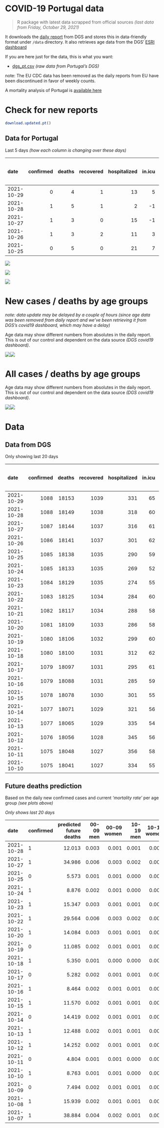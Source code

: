 COVID-19 Portugal data
================

> R package with latest data scrapped from official sources *(last data
> from Friday, October 29, 2021)*

It downloads the [daily
report](https://covid19.min-saude.pt/relatorio-de-situacao/) from DGS
and stores this in data-friendly format under `/data` directory. It also
retrieves age data from the DGS’ [ESRI
dashboard](https://covid19.min-saude.pt/ponto-de-situacao-atual-em-portugal/)

If you are here just for the data, this is what you want:

-   [dgs\_pt.csv](raw/master/data/dgs_pt.csv) *(raw data from Portugal’s
    DGS)*

note: The EU CDC data has been removed as the daily reports from EU have
been discontinued in favor of weekly counts.

A mortality analysis of Portugal is [available
here](https://averissimo.github.io/covid19-analysis/mortality.html)

# Check for new reports

``` r
download.updated.pt()
```

## Data for Portugal

Last 5 days *(how each column is changing over these days)*

| date       | confirmed | deaths | recovered | hospitalized | in.icu | first vaccine | second vaccine | confirmed m 00-09 | confirmed w 00-09 | confirmed m 10-19 | confirmed w 10-19 | confirmed m 20-29 | confirmed w 20-29 | confirmed m 30-39 | confirmed w 30-39 | confirmed m 40-49 | confirmed w 40-49 | confirmed m 50-59 | confirmed w 50-59 | confirmed m 60-69 | confirmed w 60-69 | confirmed m 70-79 | confirmed w 70-79 | confirmed m 80+ | confirmed w 80+ | death m 00-09 | death w 00-09 | death m 10-19 | death w 10-19 | death m 20-29 | death w 20-29 | death m 30-39 | death w 30-39 | death m 40-49 | death w 40-49 | death m 50-59 | death w 50-59 | death m 60-69 | death w 60-69 | death m 70-79 | death w 70-79 | death m 80+ | death w 80+ |
|:-----------|----------:|-------:|----------:|-------------:|-------:|--------------:|---------------:|------------------:|------------------:|------------------:|------------------:|------------------:|------------------:|------------------:|------------------:|------------------:|------------------:|------------------:|------------------:|------------------:|------------------:|------------------:|------------------:|----------------:|----------------:|--------------:|--------------:|--------------:|--------------:|--------------:|--------------:|--------------:|--------------:|--------------:|--------------:|--------------:|--------------:|--------------:|--------------:|--------------:|--------------:|------------:|------------:|
| 2021-10-29 |         0 |      4 |         1 |           13 |      5 |            NA |             NA |                NA |                NA |                NA |                NA |                NA |                NA |                NA |                NA |                NA |                NA |                NA |                NA |                NA |                NA |                NA |                NA |              NA |              NA |            NA |            NA |            NA |            NA |            NA |            NA |            NA |            NA |            NA |            NA |            NA |            NA |            NA |            NA |            NA |            NA |          NA |          NA |
| 2021-10-28 |         1 |      5 |         1 |            2 |     -1 |            NA |             NA |                51 |                38 |                47 |                31 |                98 |                59 |                70 |                56 |                58 |                79 |                46 |                66 |                40 |                42 |                33 |                31 |              12 |              29 |             0 |             0 |             0 |             0 |             0 |             0 |             0 |             0 |             0 |             0 |             0 |             0 |             1 |             0 |             1 |             0 |           1 |           2 |
| 2021-10-27 |         1 |      3 |         0 |           15 |     -1 |            NA |             NA |                NA |                NA |                NA |                NA |                NA |                NA |                NA |                NA |                NA |                NA |                NA |                NA |                NA |                NA |                NA |                NA |              NA |              NA |            NA |            NA |            NA |            NA |            NA |            NA |            NA |            NA |            NA |            NA |            NA |            NA |            NA |            NA |            NA |            NA |          NA |          NA |
| 2021-10-26 |         1 |      3 |         2 |           11 |      3 |            NA |             NA |                NA |                NA |                NA |                NA |                NA |                NA |                NA |                NA |                NA |                NA |                NA |                NA |                NA |                NA |                NA |                NA |              NA |              NA |            NA |            NA |            NA |            NA |            NA |            NA |            NA |            NA |            NA |            NA |            NA |            NA |            NA |            NA |            NA |            NA |          NA |          NA |
| 2021-10-25 |         0 |      5 |         0 |           21 |      7 |            NA |             NA |                13 |                25 |                12 |                10 |                24 |                21 |                15 |                24 |                30 |                21 |                23 |                17 |                15 |                12 |                 6 |                14 |               5 |              22 |             0 |             0 |             0 |             0 |             0 |             0 |             0 |             0 |             0 |             0 |             0 |             0 |             0 |             0 |             0 |             0 |           2 |           3 |

![](README_files/figure-gfm/totals-1.svg)<!-- -->

![](README_files/figure-gfm/differential-1.svg)<!-- -->

![](README_files/figure-gfm/differential_7days-1.svg)<!-- -->

# New cases / deaths by age groups

*note: data update may be delayed by a couple of hours (since age data
was been removed from daily report and we’ve been retrieving it from
DGS’s covid19 dashboard, which may have a delay)*

Age data may show different numbers from absolutes in the daily report.
This is out of our control and dependent on the data source *(DGS
covid19 dashboard)*.

![](README_files/figure-gfm/new_cases_deaths-1.svg)<!-- -->![](README_files/figure-gfm/new_cases_deaths-2.svg)<!-- -->

# All cases / deaths by age groups

Age data may show different numbers from absolutes in the daily report.
This is out of our control and dependent on the data source *(DGS
covid19 dashboard)*.

![](README_files/figure-gfm/total_cases_deaths-1.svg)<!-- -->![](README_files/figure-gfm/total_cases_deaths-2.svg)<!-- -->

# Data

## Data from DGS

Only showing last 20 days

| date       | confirmed | deaths | recovered | hospitalized | in.icu | confirmed m 00-09 | confirmed w 00-09 | confirmed m 10-19 | confirmed w 10-19 | confirmed m 20-29 | confirmed w 20-29 | confirmed m 30-39 | confirmed w 30-39 | confirmed m 40-49 | confirmed w 40-49 | confirmed m 50-59 | confirmed w 50-59 | confirmed m 60-69 | confirmed w 60-69 | confirmed m 70-79 | confirmed w 70-79 | confirmed m 80+ | confirmed w 80+ | death m 00-09 | death w 00-09 | death m 10-19 | death w 10-19 | death m 20-29 | death w 20-29 | death m 30-39 | death w 30-39 | death m 40-49 | death w 40-49 | death m 50-59 | death w 50-59 | death m 60-69 | death w 60-69 | death m 70-79 | death w 70-79 | death m 80+ | death w 80+ | first vaccine | second vaccine |
|:-----------|----------:|-------:|----------:|-------------:|-------:|------------------:|------------------:|------------------:|------------------:|------------------:|------------------:|------------------:|------------------:|------------------:|------------------:|------------------:|------------------:|------------------:|------------------:|------------------:|------------------:|----------------:|----------------:|--------------:|--------------:|--------------:|--------------:|--------------:|--------------:|--------------:|--------------:|--------------:|--------------:|--------------:|--------------:|--------------:|--------------:|--------------:|--------------:|------------:|------------:|--------------:|---------------:|
| 2021-10-29 |      1088 |  18153 |      1039 |          331 |     65 |                NA |                NA |                NA |                NA |                NA |                NA |                NA |                NA |                NA |                NA |                NA |                NA |                NA |                NA |                NA |                NA |              NA |              NA |            NA |            NA |            NA |            NA |            NA |            NA |            NA |            NA |            NA |            NA |            NA |            NA |            NA |            NA |            NA |            NA |          NA |          NA |            NA |             NA |
| 2021-10-28 |      1088 |  18149 |      1038 |          318 |     60 |             34748 |             33452 |             58281 |             58373 |             86613 |             90275 |             75488 |             84734 |             78182 |             96166 |             65697 |             82567 |             48023 |             52715 |             30502 |             34300 |           25873 |           51398 |             2 |             1 |             1 |             1 |             8 |             5 |            27 |            20 |           111 |            71 |           366 |           157 |          1142 |           509 |          2421 |          1465 |        5441 |        6401 |            NA |             NA |
| 2021-10-27 |      1087 |  18144 |      1037 |          316 |     61 |             34697 |             33414 |             58234 |             58342 |             86515 |             90216 |             75418 |             84678 |             78124 |             96087 |             65651 |             82501 |             47983 |             52673 |             30469 |             34269 |           25861 |           51369 |             2 |             1 |             1 |             1 |             8 |             5 |            27 |            20 |           111 |            71 |           366 |           157 |          1141 |           509 |          2420 |          1465 |        5440 |        6399 |            NA |             NA |
| 2021-10-26 |      1086 |  18141 |      1037 |          301 |     62 |                NA |                NA |                NA |                NA |                NA |                NA |                NA |                NA |                NA |                NA |                NA |                NA |                NA |                NA |                NA |                NA |              NA |              NA |            NA |            NA |            NA |            NA |            NA |            NA |            NA |            NA |            NA |            NA |            NA |            NA |            NA |            NA |            NA |            NA |          NA |          NA |            NA |             NA |
| 2021-10-25 |      1085 |  18138 |      1035 |          290 |     59 |             34590 |             33320 |             58138 |             58272 |             86356 |             90118 |             75270 |             84571 |             77990 |             95962 |             65552 |             82378 |             47916 |             52589 |             30413 |             34196 |           25811 |           51262 |             2 |             1 |             1 |             1 |             8 |             5 |            27 |            20 |           111 |            71 |           366 |           157 |          1141 |           509 |          2419 |          1465 |        5438 |        6396 |            NA |             NA |
| 2021-10-24 |      1085 |  18133 |      1035 |          269 |     52 |             34577 |             33295 |             58126 |             58262 |             86332 |             90097 |             75255 |             84547 |             77960 |             95941 |             65529 |             82361 |             47901 |             52577 |             30407 |             34182 |           25806 |           51240 |             2 |             1 |             1 |             1 |             8 |             5 |            27 |            20 |           111 |            71 |           366 |           157 |          1141 |           509 |          2419 |          1465 |        5436 |        6393 |            NA |             NA |
| 2021-10-23 |      1084 |  18129 |      1035 |          274 |     55 |             34536 |             33249 |             58100 |             58244 |             86278 |             90057 |             75200 |             84512 |             77918 |             95909 |             65498 |             82312 |             47877 |             52548 |             30380 |             34158 |           25796 |           51221 |             2 |             1 |             1 |             1 |             8 |             5 |            27 |            20 |           111 |            71 |           366 |           157 |          1141 |           509 |          2418 |          1464 |        5435 |        6392 |            NA |             NA |
| 2021-10-22 |      1083 |  18125 |      1034 |          284 |     60 |             34479 |             33203 |             58048 |             58215 |             86196 |             89997 |             75124 |             84450 |             77855 |             95845 |             65460 |             82268 |             47835 |             52504 |             30358 |             34121 |           25774 |           51177 |             2 |             1 |             1 |             1 |             8 |             5 |            27 |            20 |           111 |            71 |           366 |           157 |          1141 |           508 |          2418 |          1463 |        5433 |        6392 |            NA |             NA |
| 2021-10-21 |      1082 |  18117 |      1034 |          288 |     58 |                NA |                NA |                NA |                NA |                NA |                NA |                NA |                NA |                NA |                NA |                NA |                NA |                NA |                NA |                NA |                NA |              NA |              NA |            NA |            NA |            NA |            NA |            NA |            NA |            NA |            NA |            NA |            NA |            NA |            NA |            NA |            NA |            NA |            NA |          NA |          NA |            NA |             NA |
| 2021-10-20 |      1081 |  18109 |      1033 |          286 |     58 |             34373 |             33111 |             57948 |             58145 |             86021 |             89877 |             74997 |             84306 |             77740 |             95705 |             65367 |             82150 |             47760 |             52413 |             30306 |             34068 |           25728 |           51099 |             2 |             1 |             1 |             1 |             8 |             5 |            27 |            20 |           111 |            71 |           366 |           157 |          1140 |           507 |          2416 |          1460 |        5429 |        6387 |            NA |             NA |
| 2021-10-19 |      1080 |  18106 |      1032 |          299 |     60 |             34328 |             33071 |             57908 |             58110 |             85904 |             89812 |             74930 |             84247 |             77683 |             95630 |             65318 |             82086 |             47718 |             52352 |             30278 |             34040 |           25706 |           51068 |             2 |             1 |             1 |             1 |             8 |             5 |            27 |            20 |           111 |            71 |           366 |           157 |          1140 |           507 |          2416 |          1460 |        5427 |        6386 |            NA |             NA |
| 2021-10-18 |      1080 |  18100 |      1031 |          312 |     62 |             34300 |             33035 |             57877 |             58079 |             85790 |             89754 |             74864 |             84183 |             77614 |             95558 |             65269 |             82035 |             47677 |             52323 |             30254 |             34006 |           25691 |           51046 |             2 |             1 |             1 |             1 |             8 |             5 |            27 |            20 |           111 |            71 |           366 |           157 |          1139 |           507 |          2416 |          1459 |        5425 |        6384 |            NA |             NA |
| 2021-10-17 |      1079 |  18097 |      1031 |          295 |     61 |             34277 |             33023 |             57864 |             58071 |             85761 |             89730 |             74837 |             84161 |             77599 |             95524 |             65254 |             82024 |             47665 |             52316 |             30247 |             33997 |           25682 |           51030 |             2 |             1 |             1 |             1 |             8 |             5 |            27 |            20 |           111 |            71 |           366 |           157 |          1139 |           507 |          2416 |          1459 |        5422 |        6384 |            NA |             NA |
| 2021-10-16 |      1079 |  18088 |      1031 |          285 |     59 |             34249 |             32997 |             57832 |             58048 |             85695 |             89706 |             74806 |             84127 |             77573 |             95495 |             65226 |             82001 |             47647 |             52289 |             30235 |             33981 |           25677 |           51017 |             2 |             1 |             1 |             1 |             8 |             5 |            27 |            20 |           111 |            70 |           366 |           157 |          1139 |           507 |          2415 |          1457 |        5421 |        6380 |            NA |             NA |
| 2021-10-15 |      1078 |  18078 |      1030 |          301 |     55 |             34219 |             32966 |             57776 |             58010 |             85636 |             89654 |             74760 |             84096 |             77542 |             95441 |             65202 |             81963 |             47624 |             52258 |             30216 |             33967 |           25663 |           50999 |             2 |             1 |             1 |             1 |             8 |             5 |            27 |            20 |           111 |            70 |           366 |           157 |          1139 |           507 |          2415 |          1455 |        5414 |        6379 |            NA |             NA |
| 2021-10-14 |      1077 |  18071 |      1029 |          321 |     56 |             34185 |             32931 |             57726 |             57965 |             85535 |             89597 |             74703 |             84046 |             77499 |             95390 |             65164 |             81917 |             47586 |             52230 |             30194 |             33943 |           25649 |           50965 |             2 |             1 |             1 |             1 |             8 |             5 |            27 |            20 |           111 |            70 |           366 |           157 |          1139 |           507 |          2414 |          1455 |        5413 |        6374 |            NA |             NA |
| 2021-10-13 |      1077 |  18065 |      1029 |          335 |     54 |             34143 |             32893 |             57674 |             57916 |             85441 |             89544 |             74659 |             84000 |             77451 |             95337 |             65113 |             81875 |             47555 |             52198 |             30177 |             33922 |           25624 |           50922 |             2 |             1 |             1 |             1 |             8 |             5 |            27 |            20 |           111 |            70 |           366 |           157 |          1139 |           507 |          2413 |          1454 |        5409 |        6374 |            NA |             NA |
| 2021-10-12 |      1076 |  18056 |      1028 |          345 |     56 |             34108 |             32850 |             57620 |             57871 |             85351 |             89475 |             74606 |             83952 |             77396 |             95272 |             65066 |             81821 |             47520 |             52161 |             30157 |             33897 |           25605 |           50889 |             2 |             1 |             1 |             1 |             8 |             5 |            27 |            20 |           111 |            69 |           366 |           157 |          1139 |           506 |          2412 |          1452 |        5408 |        6371 |            NA |             NA |
| 2021-10-11 |      1075 |  18048 |      1027 |          356 |     58 |             34075 |             32807 |             57590 |             57846 |             85269 |             89416 |             74555 |             83908 |             77344 |             95219 |             65028 |             81783 |             47495 |             52129 |             30130 |             33871 |           25581 |           50852 |             2 |             1 |             1 |             1 |             8 |             5 |            27 |            20 |           111 |            69 |           366 |           157 |          1139 |           506 |          2412 |          1451 |        5405 |        6367 |            NA |             NA |
| 2021-10-10 |      1075 |  18041 |      1027 |          334 |     55 |             34057 |             32787 |             57583 |             57827 |             85232 |             89395 |             74523 |             83888 |             77325 |             95193 |             65007 |             81762 |             47481 |             52118 |             30120 |             33861 |           25576 |           50837 |             2 |             1 |             1 |             1 |             8 |             5 |            27 |            20 |           111 |            69 |           366 |           157 |          1139 |           506 |          2412 |          1450 |        5401 |        6365 |            NA |             NA |

## Future deaths prediction

Based on the daily new confirmed cases and current *‘mortality rate’*
per age group *(see plots above)*

*Only shows last 20 days*

| date       | confirmed | predicted future deaths | 00-09 men | 00-09 women | 10-19 men | 10-19 women | 20-29 men | 20-29 women | 30-39 men | 30-39 women | 40-49 men | 40-49 women | 50-59 men | 50-59 women | 60-69 men | 60-69 women | 70-79 men | 70-79 women | 80+ men | 80+ women |
|:-----------|:----------|------------------------:|----------:|------------:|----------:|------------:|----------:|------------:|----------:|------------:|----------:|------------:|----------:|------------:|----------:|------------:|----------:|------------:|--------:|----------:|
| 2021-10-28 | 1         |                  12.013 |     0.003 |       0.001 |     0.001 |       0.001 |     0.009 |       0.003 |     0.025 |       0.013 |     0.082 |       0.058 |     0.256 |       0.125 |     0.951 |       0.406 |     2.619 |       1.324 |   2.524 |     3.612 |
| 2021-10-27 | 1         |                  34.986 |     0.006 |       0.003 |     0.002 |       0.001 |     0.015 |       0.005 |     0.053 |       0.025 |     0.190 |       0.092 |     0.552 |       0.234 |     1.593 |       0.811 |     4.445 |       3.118 |  10.515 |    13.326 |
| 2021-10-25 | 0         |                   5.573 |     0.001 |       0.001 |     0.000 |       0.000 |     0.002 |       0.001 |     0.005 |       0.006 |     0.043 |       0.016 |     0.128 |       0.032 |     0.357 |       0.116 |     0.476 |       0.598 |   1.051 |     2.740 |
| 2021-10-24 | 1         |                   8.876 |     0.002 |       0.001 |     0.000 |       0.000 |     0.005 |       0.002 |     0.020 |       0.008 |     0.060 |       0.024 |     0.173 |       0.093 |     0.571 |       0.280 |     2.143 |       1.025 |   2.103 |     2.366 |
| 2021-10-23 | 1         |                  15.347 |     0.003 |       0.001 |     0.001 |       0.000 |     0.008 |       0.003 |     0.027 |       0.015 |     0.089 |       0.047 |     0.212 |       0.084 |     0.999 |       0.425 |     1.746 |       1.580 |   4.627 |     5.480 |
| 2021-10-22 | 1         |                  29.564 |     0.006 |       0.003 |     0.002 |       0.001 |     0.016 |       0.007 |     0.045 |       0.034 |     0.163 |       0.103 |     0.518 |       0.224 |     1.784 |       0.879 |     4.127 |       2.264 |   9.674 |     9.714 |
| 2021-10-20 | 1         |                  14.084 |     0.003 |       0.001 |     0.001 |       0.001 |     0.011 |       0.004 |     0.024 |       0.014 |     0.081 |       0.055 |     0.273 |       0.122 |     0.999 |       0.589 |     2.222 |       1.196 |   4.627 |     3.861 |
| 2021-10-19 | 0         |                  11.085 |     0.002 |       0.001 |     0.001 |       0.001 |     0.011 |       0.003 |     0.024 |       0.015 |     0.098 |       0.053 |     0.273 |       0.097 |     0.975 |       0.280 |     1.905 |       1.452 |   3.154 |     2.740 |
| 2021-10-18 | 1         |                   5.350 |     0.001 |       0.000 |     0.000 |       0.000 |     0.003 |       0.001 |     0.010 |       0.005 |     0.021 |       0.025 |     0.084 |       0.021 |     0.285 |       0.068 |     0.556 |       0.384 |   1.893 |     1.993 |
| 2021-10-17 | 0         |                   5.282 |     0.002 |       0.001 |     0.001 |       0.000 |     0.006 |       0.001 |     0.011 |       0.008 |     0.037 |       0.021 |     0.156 |       0.044 |     0.428 |       0.261 |     0.952 |       0.683 |   1.051 |     1.619 |
| 2021-10-16 | 1         |                   8.464 |     0.002 |       0.001 |     0.001 |       0.001 |     0.005 |       0.003 |     0.016 |       0.007 |     0.044 |       0.040 |     0.134 |       0.072 |     0.547 |       0.299 |     1.508 |       0.598 |   2.944 |     2.242 |
| 2021-10-15 | 1         |                  11.570 |     0.002 |       0.001 |     0.001 |       0.001 |     0.009 |       0.003 |     0.020 |       0.012 |     0.061 |       0.038 |     0.212 |       0.087 |     0.904 |       0.270 |     1.746 |       1.025 |   2.944 |     4.234 |
| 2021-10-14 | 0         |                  14.419 |     0.002 |       0.001 |     0.001 |       0.001 |     0.009 |       0.003 |     0.016 |       0.011 |     0.068 |       0.039 |     0.284 |       0.080 |     0.737 |       0.309 |     1.349 |       0.897 |   5.257 |     5.355 |
| 2021-10-13 | 1         |                  12.488 |     0.002 |       0.001 |     0.001 |       0.001 |     0.008 |       0.004 |     0.019 |       0.011 |     0.078 |       0.048 |     0.262 |       0.103 |     0.832 |       0.357 |     1.587 |       1.068 |   3.996 |     4.110 |
| 2021-10-12 | 1         |                  14.252 |     0.002 |       0.001 |     0.001 |       0.000 |     0.008 |       0.003 |     0.018 |       0.010 |     0.074 |       0.039 |     0.212 |       0.072 |     0.595 |       0.309 |     2.143 |       1.110 |   5.047 |     4.608 |
| 2021-10-11 | 0         |                   4.804 |     0.001 |       0.001 |     0.000 |       0.000 |     0.003 |       0.001 |     0.011 |       0.005 |     0.027 |       0.019 |     0.117 |       0.040 |     0.333 |       0.106 |     0.794 |       0.427 |   1.051 |     1.868 |
| 2021-10-10 | 1         |                   8.763 |     0.001 |       0.001 |     0.000 |       0.000 |     0.005 |       0.001 |     0.013 |       0.009 |     0.037 |       0.021 |     0.145 |       0.057 |     0.476 |       0.193 |     1.270 |       0.726 |   2.944 |     2.864 |
| 2021-10-09 | 0         |                   7.494 |     0.002 |       0.001 |     0.001 |       0.001 |     0.007 |       0.002 |     0.019 |       0.016 |     0.054 |       0.046 |     0.184 |       0.082 |     0.856 |       0.444 |     1.667 |       0.982 |   1.262 |     1.868 |
| 2021-10-08 | 1         |                  15.939 |     0.002 |       0.001 |     0.001 |       0.001 |     0.007 |       0.003 |     0.023 |       0.015 |     0.087 |       0.043 |     0.245 |       0.124 |     0.856 |       0.473 |     1.826 |       1.409 |   5.468 |     5.355 |
| 2021-10-07 | 1         |                  38.884 |     0.004 |       0.002 |     0.001 |       0.001 |     0.008 |       0.003 |     0.027 |       0.021 |     0.102 |       0.067 |     0.396 |       0.125 |     1.260 |       0.435 |     3.334 |       2.306 |  11.987 |    18.805 |

